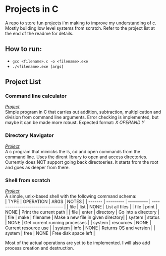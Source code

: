 # Projects in C
A repo to store fun projects i'm making to improve my understanding of c. Mostly building low level systems from scratch.
Refer to the project list at the end of the readme for details.

## How to run:
- ```gcc <filename>.c -o <filename>.exe```
- ```./<filename>.exe [args]```

## Project List
### Command line calculator
[*Project*](https://github.com/sh2002vk/c_projects/blob/main/calculator.c) \
Simple program in C that carries out addition, subtraction, multiplication and 
division from command line arguments. Error checking is implemented, but maybe it can be made more robust.
Expected format: *X OPERAND Y*

### Directory Navigator
[*Project*](https://github.com/sh2002vk/c_projects/blob/main/file_navigator.c) \
A c program that mimicks the ls, cd and open commands from the command line. Uses the dirent library
to open and access directories. Currently does NOT support going back directoeries. It starts from the root and 
goes as deeper from there. 

### Shell from scratch
[*Project*](https://github.com/sh2002vk/c_projects/blob/main/shell.c) \
A simple, unix-based shell with the following command schema: \
| TYPE    | OPERATION | ARGS       | NOTES                             |
| ------- | --------- | ---------- | --------------------------------- |
| file    | list      | NONE       | List all files                    |
| file    | print     | NONE       | Print the current path            |
| file    | enter     | directory  | Go into a directory               |
| file    | make      | filename   | Make a new file in given directory|
| system  | status    | NONE       | Get current running processes     |
| system  | resources | NONE       | Current resource use              |
| system  | info      | NONE       | Returns OS and version            |
| system  | free      | NONE       | Free disk space left              |

Most of the actual operations are yet to be implemented. I will also add process creation and destruction.  

  
